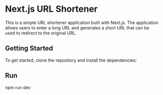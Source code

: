 # Next.js URL Shortener

This is a simple URL shortener application built with Next.js. The application allows users to enter a long URL and generates a short URL that can be used to redirect to the original URL.

## Getting Started

To get started, clone the repository and install the dependencies:

## Run
npm run dev